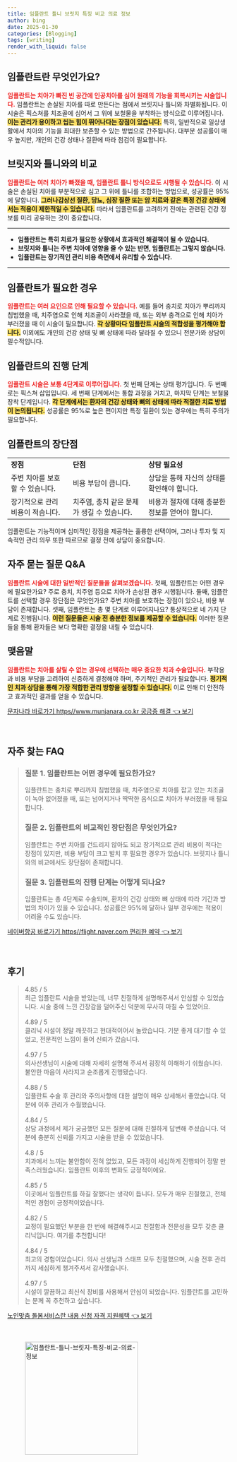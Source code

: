 ```yaml
---
title: 임플란트 틀니 브릿지 특징 비교 의료 정보
author: bing
date: 2025-01-30
categories: [Blogging]
tags: [writing]
render_with_liquid: false
---
```



<h2 id='임플란트_정의'>임플란트란 무엇인가요?</h2>

<p><b><span style="color: #ee2323;">임플란트는 치아가 빠진 빈 공간에 인공치아를 심어 원래의 기능을 회복시키는 시술입니다.</span></b> 임플란트는 손실된 치아를 따로 만든다는 점에서 브릿지나 틀니와 차별화됩니다. 이 시술은 픽스쳐를 치조골에 심어서 그 위에 보철물을 부착하는 방식으로 이루어집니다. <b><span style="background-color: #ffe066;">이는 관리가 용이하고 씹는 힘이 뛰어나다는 장점이 있습니다.</span></b> 특히, 일반적으로 일상생활에서 치아의 기능을 최대한 보존할 수 있는 방법으로 간주됩니다. 대부분 성공률이 매우 높지만, 개인의 건강 상태나 질환에 따라 점검이 필요합니다.</p>

<h2 id='임플란트_비교'>브릿지와 틀니와의 비교</h2>

<p><b><span style="color: #ee2323;">임플란트는 여러 치아가 빠졌을 때, 임플란트 틀니 방식으로도 시행될 수 있습니다.</span></b> 이 시술은 손실된 치아를 부분적으로 심고 그 위에 틀니를 조합하는 방법으로, 성공률은 95%에 달합니다. <b><span style="background-color: #ffe066;">그러나갑상선 질환, 당뇨, 심장 질환 또는 암 치료와 같은 특정 건강 상태에서는 적용이 제한적일 수 있습니다.</span></b> 따라서 임플란트를 고려하기 전에는 관련된 건강 정보를 미리 공유하는 것이 중요합니다.</p>

<hr />

<ul>
    <li><b>임플란트는 특히 치료가 필요한 상황에서 효과적인 해결책이 될 수 있습니다.</b></li>
    <li><b>브릿지와 틀니는 주변 치아에 영향을 줄 수 있는 반면, 임플란트는 그렇지 않습니다.</b></li>
    <li><b>임플란트는 장기적인 관리 비용 측면에서 유리할 수 있습니다.</b></li>
</ul>

<hr />

<h2 id='임플란트_필요성'>임플란트가 필요한 경우</h2>

<p><b><span style="color: #ee2323;">임플란트는 여러 요인으로 인해 필요할 수 있습니다.</span></b> 예를 들어 충치로 치아가 뿌리까지 침범했을 때, 치주염으로 인해 치조골이 사라졌을 때, 또는 외부 충격으로 인해 치아가 부러졌을 때 이 시술이 필요합니다. <b><span style="background-color: #ffe066;">각 상황마다 임플란트 시술의 적합성을 평가해야 합니다.</span></b> 이외에도 개인의 건강 상태 및 뼈 상태에 따라 달라질 수 있으니 전문가와 상담이 필수적입니다.</p>

<h2 id='임플란트_진행단계'>임플란트의 진행 단계</h2>

<p><b><span style="color: #ee2323;">임플란트 시술은 보통 4단계로 이루어집니다.</span></b> 첫 번째 단계는 상태 평가입니다. 두 번째로는 픽스쳐 삽입입니다. 세 번째 단계에서는 통합 과정을 거치고, 마지막 단계는 보철물 장착 단계입니다. <b><span style="background-color: #ffe066;">각 단계에서는 환자의 건강 상태와 뼈의 상태에 따라 적절한 치료 방법이 논의됩니다.</span></b> 성공률은 95%로 높은 편이지만 특정 질환이 있는 경우에는 특히 주의가 필요합니다.</p>

<h2 id='임플란트_장단점'>임플란트의 장단점</h2>

<table>
    <tr>
        <td><b>장점</b></td>
        <td><b>단점</b></td>
        <td><b>상담 필요성</b></td>
    </tr>
    <tr>
        <td>주변 치아를 보호할 수 있습니다.</td>
        <td>비용 부담이 큽니다.</td>
        <td>상담을 통해 자신의 상태를 확인해야 합니다.</td>
    </tr>
    <tr>
        <td>장기적으로 관리 비용이 적습니다.</td>
        <td>치주염, 충치 같은 문제가 생길 수 있습니다.</td>
        <td>비용과 절차에 대해 충분한 정보를 얻어야 합니다.</td>
    </tr>
</table>

<p>임플란트는 기능적이며 심미적인 장점을 제공하는 훌륭한 선택이며, 그러나 투자 및 지속적인 관리 의무 또한 따르므로 결정 전에 상담이 중요합니다.</p>

<h2 id='임플란트_자주하는질문'>자주 묻는 질문 Q&A</h2>

<p><b><span style="color: #ee2323;">임플란트 시술에 대한 일반적인 질문들을 살펴보겠습니다.</span></b> 첫째, 임플란트는 어떤 경우에 필요한가요? 주로 충치, 치주염 등으로 치아가 손상된 경우 시행됩니다. 둘째, 임플란트를 선택할 경우 장단점은 무엇인가요? 주변 치아를 보호하는 장점이 있으나, 비용 부담이 존재합니다. 셋째, 임플란트는 총 몇 단계로 이루어지나요? 통상적으로 네 가지 단계로 진행됩니다. <b><span style="background-color: #ffe066;">이런 질문들은 시술 전 충분한 정보를 제공할 수 있습니다.</span></b> 이러한 질문들을 통해 환자들은 보다 명확한 결정을 내릴 수 있습니다.</p>

<h2 id='임플란트_맺음말'>맺음말</h2>

<p><b><span style="color: #ee2323;">임플란트는 치아를 살릴 수 없는 경우에 선택하는 매우 중요한 치과 수술입니다.</span></b> 부작용과 비용 부담을 고려하여 신중하게 결정해야 하며, 주기적인 관리가 필요합니다. <b><span style="background-color: #ffe066;">정기적인 치과 상담을 통해 가장 적합한 관리 방향을 설정할 수 있습니다.</span></b> 이로 인해 더 안전하고 효과적인 결과를 얻을 수 있습니다.</p>


<p><a class="click-button" title="문자나라 바로가기 https//www.munjanara.co.kr 궁금증 해결" href="https://aptwhite.github.io/posts/%EB%AC%B8%EC%9E%90%EB%82%98%EB%9D%BC-%EB%B0%94%EB%A1%9C%EA%B0%80%EA%B8%B0-httpswww.munjanara.co.kr-%EA%B6%81%EA%B8%88%EC%A6%9D-%ED%95%B4%EA%B2%B0/" rel="dofollow">문자나라 바로가기 https//www.munjanara.co.kr 궁금증 해결 👈 보기</a></p><br>
<h2 id='자주_찾는_FAQ'>자주 찾는 FAQ</h2>
<div itemscope="" itemtype="https://schema.org/FAQPage"> 
<blockquote> 
<div itemscope="" itemprop="mainEntity" itemtype="https://schema.org/Question"> 
<h3 itemprop="name">질문 1. 임플란트는 어떤 경우에 필요한가요?</h3> 
<div itemscope="" itemprop="acceptedAnswer" itemtype="https://schema.org/Answer"> 
<span itemprop="text"> 
<p>임플란트는 충치로 뿌리까지 침범했을 때, 치주염으로 치아를 잡고 있는 치조골이 녹아 없어졌을 때, 또는 넘어지거나 딱딱한 음식으로 치아가 부러졌을 때 필요합니다.</p> 
</span> 
</div> 
</div> 

<div itemscope="" itemprop="mainEntity" itemtype="https://schema.org/Question"> 
<h3 itemprop="name">질문 2. 임플란트의 비교적인 장단점은 무엇인가요?</h3> 
<div itemscope="" itemprop="acceptedAnswer" itemtype="https://schema.org/Answer"> 
<span itemprop="text"> 
<p>임플란트는 주변 치아를 건드리지 않아도 되고 장기적으로 관리 비용이 적다는 장점이 있지만, 비용 부담이 크고 발치 후 필요한 경우가 있습니다. 브릿지나 틀니와의 비교에서도 장단점이 존재합니다.</p> 
</span> 
</div> 
</div> 

<div itemscope="" itemprop="mainEntity" itemtype="https://schema.org/Question"> 
<h3 itemprop="name">질문 3. 임플란트의 진행 단계는 어떻게 되나요?</h3> 
<div itemscope="" itemprop="acceptedAnswer" itemtype="https://schema.org/Answer"> 
<span itemprop="text"> 
<p>임플란트는 총 4단계로 수술되며, 환자의 건강 상태와 뼈 상태에 따라 기간과 방법의 차이가 있을 수 있습니다. 성공률은 95%에 달하나 일부 경우에는 적용이 어려울 수도 있습니다.</p> 
</span> 
</div> 
</div> 
</blockquote> 
</div>
<p><a class="click-button" title="네이버항공 바로가기 https//flight.naver.com 편리한 예약" href="https://aptwhite.github.io/posts/%EB%84%A4%EC%9D%B4%EB%B2%84%ED%95%AD%EA%B3%B5-%EB%B0%94%EB%A1%9C%EA%B0%80%EA%B8%B0-httpsflight.naver.com-%ED%8E%B8%EB%A6%AC%ED%95%9C-%EC%98%88%EC%95%BD/" rel="dofollow">네이버항공 바로가기 https//flight.naver.com 편리한 예약 👈 보기</a></p><br>
<h2 id='후기'>후기</h2>
<div itemscope itemtype="https://schema.org/Product">
  <blockquote>
  <div itemprop="review" itemscope itemtype="https://schema.org/Review">
      <div itemprop="reviewRating" itemscope itemtype="https://schema.org/Rating"> <span itemprop="ratingValue">4.85</span> / <span itemprop="bestRating">5</span> </div>
      <span itemprop="reviewBody">최근 임플란트 시술을 받았는데, 너무 친절하게 설명해주셔서 안심할 수 있었습니다. 시술 중에 느낀 긴장감을 덜어주신 덕분에 무사히 마칠 수 있었어요.</span>
  </div>
  <br>
  <div itemprop="review" itemscope itemtype="https://schema.org/Review">
      <div itemprop="reviewRating" itemscope itemtype="https://schema.org/Rating"> <span itemprop="ratingValue">4.89</span> / <span itemprop="bestRating">5</span> </div>
      <span itemprop="reviewBody">클리닉 시설이 정말 깨끗하고 현대적이어서 놀랐습니다. 기분 좋게 대기할 수 있었고, 전문적인 느낌이 들어 신뢰가 갔습니다.</span>
  </div>
  <br>
  <div itemprop="review" itemscope itemtype="https://schema.org/Review">
      <div itemprop="reviewRating" itemscope itemtype="https://schema.org/Rating"> <span itemprop="ratingValue">4.97</span> / <span itemprop="bestRating">5</span> </div>
      <span itemprop="reviewBody">의사선생님이 시술에 대해 자세히 설명해 주셔서 굉장히 이해하기 쉬웠습니다. 불안한 마음이 사라지고 순조롭게 진행됐습니다.</span>
  </div>
  <br>
  <div itemprop="review" itemscope itemtype="https://schema.org/Review">
      <div itemprop="reviewRating" itemscope itemtype="https://schema.org/Rating"> <span itemprop="ratingValue">4.88</span> / <span itemprop="bestRating">5</span> </div>
      <span itemprop="reviewBody">임플란트 수술 후 관리와 주의사항에 대한 설명이 매우 상세해서 좋았습니다. 덕분에 이후 관리가 수월했습니다.</span>
  </div>
  <br>
  <div itemprop="review" itemscope itemtype="https://schema.org/Review">
      <div itemprop="reviewRating" itemscope itemtype="https://schema.org/Rating"> <span itemprop="ratingValue">4.84</span> / <span itemprop="bestRating">5</span> </div>
      <span itemprop="reviewBody">상담 과정에서 제가 궁금했던 모든 질문에 대해 친절하게 답변해 주셨습니다. 덕분에 충분히 신뢰를 가지고 시술을 받을 수 있었습니다.</span>
  </div>
  <br>
  <div itemprop="review" itemscope itemtype="https://schema.org/Review">
      <div itemprop="reviewRating" itemscope itemtype="https://schema.org/Rating"> <span itemprop="ratingValue">4.8</span> / <span itemprop="bestRating">5</span> </div>
      <span itemprop="reviewBody">치과에서 느끼는 불안함이 전혀 없었고, 모든 과정이 세심하게 진행되어 정말 만족스러웠습니다. 임플란트 이후의 변화도 긍정적이에요.</span>
  </div>
  <br>
  <div itemprop="review" itemscope itemtype="https://schema.org/Review">
      <div itemprop="reviewRating" itemscope itemtype="https://schema.org/Rating"> <span itemprop="ratingValue">4.85</span> / <span itemprop="bestRating">5</span> </div>
      <span itemprop="reviewBody">이곳에서 임플란트를 하길 잘했다는 생각이 듭니다. 모두가 매우 친절했고, 전체적인 경험이 긍정적이었습니다.</span>
  </div>
  <br>
  <div itemprop="review" itemscope itemtype="https://schema.org/Review">
      <div itemprop="reviewRating" itemscope itemtype="https://schema.org/Rating"> <span itemprop="ratingValue">4.82</span> / <span itemprop="bestRating">5</span> </div>
      <span itemprop="reviewBody">교정이 필요했던 부분을 한 번에 해결해주시고 친절함과 전문성을 모두 갖춘 클리닉입니다. 여기를 추천합니다!</span>
  </div>
  <br>
  <div itemprop="review" itemscope itemtype="https://schema.org/Review">
      <div itemprop="reviewRating" itemscope itemtype="https://schema.org/Rating"> <span itemprop="ratingValue">4.84</span> / <span itemprop="bestRating">5</span> </div>
      <span itemprop="reviewBody">최고의 경험이었습니다. 의사 선생님과 스태프 모두 친절했으며, 시술 전후 관리까지 세심하게 챙겨주셔서 감사했습니다.</span>
  </div>
  <br>
  <div itemprop="review" itemscope itemtype="https://schema.org/Review">
      <div itemprop="reviewRating" itemscope itemtype="https://schema.org/Rating"> <span itemprop="ratingValue">4.97</span> / <span itemprop="bestRating">5</span> </div>
      <span itemprop="reviewBody">시설이 깔끔하고 최신식 장비를 사용해서 안심이 되었습니다. 임플란트를 고민하는 분께 꼭 추천하고 싶습니다.</span>
  </div>
  </blockquote>
</div>
<p><a class="click-button" title="노인맞춤 돌봄서비스란 내용 신청 자격 지원혜택" href="https://aptwhite.github.io/posts/%EB%85%B8%EC%9D%B8%EB%A7%9E%EC%B6%A4-%EB%8F%8C%EB%B4%84%EC%84%9C%EB%B9%84%EC%8A%A4%EB%9E%80-%EB%82%B4%EC%9A%A9-%EC%8B%A0%EC%B2%AD-%EC%9E%90%EA%B2%A9-%EC%A7%80%EC%9B%90%ED%98%9C%ED%83%9D/" rel="dofollow">노인맞춤 돌봄서비스란 내용 신청 자격 지원혜택 👈 보기</a></p><br>
<figure class="image"><img src="https://aptwhite.github.io/assets/img/thumbnail/임플란트-틀니-브릿지-특징-비교-의료-정보.webp" alt="임플란트-틀니-브릿지-특징-비교-의료-정보" width="256" height="256"></figure>